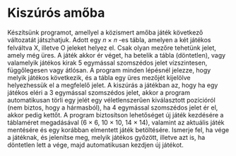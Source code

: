# Kiszúrós amőba
Készítsünk programot, amellyel a közismert amőba játék következő változatát játszhatjuk.
Adott egy 𝑛 × 𝑛 -es tábla, amelyen a két játékos felváltva X, illetve O jeleket helyez el. Csak olyan mezőre tehetünk jelet, amely még üres. A játék akkor ér véget, ha betelik a tábla (döntetlen), vagy valamelyik játékos kirak 5 egymással szomszédos jelet vízszintesen, függőlegesen vagy átlósan. A program minden lépésnél jelezze, hogy melyik játékos következik, és a tábla egy üres mezőjét kijelölve helyezhessük el a megfelelő jelet.
A kiszúrás a játékban az, hogy ha egy játékos eléri a 3 egymással szomszédos jelet, akkor a program automatikusan törli egy jelét egy véletlenszerűen kiválasztott pozícióról (nem biztos, hogy a hármasból), ha 4 egymással szomszédos jelet ér el, akkor pedig kettőt.
A program biztosítson lehetőséget új játék kezdésére a táblaméret megadásával (6 × 6, 10 × 10, 14 × 14), valamint az aktuális játék mentésére és egy korábban elmentett játék betöltésére. Ismerje fel, ha vége a játéknak, és jelenítse meg, melyik játékos győzött, illetve azt is, ha döntetlen lett a vége, majd automatikusan kezdjen új játékot. 